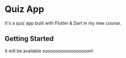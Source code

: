 # Quiz App

It's a quiz app built with Flutter & Dart in my new course.

## Getting Started

It will be available sooooooooooooooooon!
